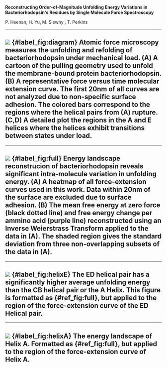 **Reconstructing Order-of-Magnitude Unfolding Energy Variations in Bacteriorhodopsin's Residues by Single Molecule Force Spectroscopy**

P. Heenan, H. Yu, M. Siewny , T. Perkins



----
![](../Figures/Finals/diagram.png)
{#label_fig:diagram} Atomic force microscopy measures the unfolding and refolding of bacteriorhodopsin under mechanical load. **(A)** A cartoon of the pulling geometry used to unfold the membrane-bound protein bacteriorhodopsin. **(B)** A representative force versus time molecular extension curve. The first 20nm of all curves are not analyzed due to non-specific surface adhesion. The colored bars correspond to the regions where the helical pairs from (A) rupture. **(C,D)** A detailed plot the regions in the A and E helices where the helices exhibit transitions between states under load. 
----

----
![](../Figures/Finals/landscape0_Full_(no_adhesion).png)
{#label_fig:full} Energy landscape reconstrucion of bacteriorhodopsin reveals significant intra-molecule variation in unfolding energy.  **(A)** A heatmap of all force-extension curves used in this work. Data within 20nm of the surface are excluded due to surface adhesion. **(B)** The mean free energy at zero force (black dotted line) and free energy change per ammino acid (purple line) reconstructed using an Inverse Weierstrass Transform applied to the data in (A).  The shaded region gives the standard deviation from three non-overlapping subsets of the data in (A). 
----

----
![](../Figures/Finals/landscape1_Helix_E.png)
{#label_fig:helixE} The ED helical pair has a significantly higher average unfolding energy than the CB helical pair or the A Helix. This figure is formatted as {#ref_fig:full}, but applied to the region of the force-extension curve of the ED Helical pair.
----

----
![](../Figures/Finals/landscape2_Helix_A.png)
{#label_fig:helixA} The energy landscape of Helix A. Formatted as {#ref_fig:full}, but applied to the region of the force-extension curve of Helix A.
----

